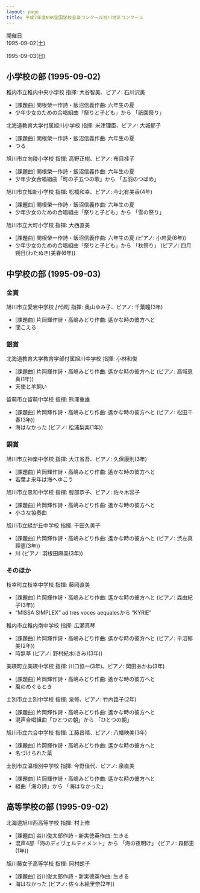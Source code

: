 ```yaml
---
layout: page
title: 平成7年度NHK全国学校音楽コンクール旭川地区コンクール
---
```

開催日  
1995-09-02(土)

1995-09-03(日)

小学校の部 (1995-09-02)
-----------------------

<span class="choir-name">稚内市立稚内中央小学校</span>
指揮: 大谷智美、ピアノ: 石川沢美

-   \[課題曲\] 関根榮一作詩・飯沼信義作曲: 六年生の夏
-   少年少女のための合唱組曲「祭りと子ども」から 「祇園祭り」

<span class="choir-name">北海道教育大学付属旭川小学校</span>
指揮: 米津理臣、ピアノ: 大城郁子

-   \[課題曲\] 関根榮一作詩・飯沼信義作曲: 六年生の夏
-   つる

<span class="choir-name">旭川市立向陵小学校</span>
指揮: 高野正樹、ピアノ: 布目桂子

-   \[課題曲\] 関根榮一作詩・飯沼信義作曲: 六年生の夏
-   少年少女合唱組曲「町の子五つの歌」から 「五羽のつばめ」

<span class="choir-name">旭川市立知新小学校</span>
指揮: 松橋和幸、ピアノ: 今北有美香(4年)

-   \[課題曲\] 関根榮一作詩・飯沼信義作曲: 六年生の夏
-   少年少女のための合唱組曲「祭りと子ども」から 「雪の祭り」

<span class="choir-name">旭川市立大町小学校</span>
指揮: 大西直美

-   \[課題曲\] 関根榮一作詩・飯沼信義作曲: 六年生の夏 (ピアノ: 小岩愛(6年))
-   少年少女のための合唱組曲「祭りと子ども」から 「秋祭り」 (ピアノ: 四月朔日(わたぬき)美春(6年))

中学校の部 (1995-09-03)
-----------------------

### 金賞

<span class="choir-name">旭川市立愛宕中学校</span> *\[代表\]*
指揮: 奥山ゆみ子、ピアノ: 千葉瞳(3年)

-   \[課題曲\] 片岡輝作詩・高嶋みどり作曲: 遙かな時の彼方へと
-   聞こえる

### 銀賞

<span class="choir-name">北海道教育大学教育学部付属旭川中学校</span>
指揮: 小林和俊

-   \[課題曲\] 片岡輝作詩・高嶋みどり作曲: 遙かな時の彼方へと (ピアノ: 高城恵真(1年))
-   天使と羊飼い

<span class="choir-name">留萌市立留萌中学校</span>
指揮: 熊澤重雄

-   \[課題曲\] 片岡輝作詩・高嶋みどり作曲: 遙かな時の彼方へと (ピアノ: 松田千春(3年))
-   海はなかった (ピアノ: 松浦梨楽(1年))

### 銅賞

<span class="choir-name">旭川市立神楽中学校</span>
指揮: 大江省吾、ピアノ: 久保康則(3年)

-   \[課題曲\] 片岡輝作詩・高嶋みどり作曲: 遙かな時の彼方へと
-   若葉よ来年は海へゆこう

<span class="choir-name">旭川市立忠和中学校</span>
指揮: 輕部恭子、ピアノ: 佐々木容子

-   \[課題曲\] 片岡輝作詩・高嶋みどり作曲: 遙かな時の彼方へと
-   小さな協奏曲

<span class="choir-name">旭川市立緑が丘中学校</span>
指揮: 千田久美子

-   \[課題曲\] 片岡輝作詩・高嶋みどり作曲: 遙かな時の彼方へと (ピアノ: 渋左真理恵(3年))
-   川 (ピアノ: 羽根田麻美(3年))

### そのほか

<span class="choir-name">枝幸町立枝幸中学校</span>
指揮: 藤岡直美

-   \[課題曲\] 片岡輝作詩・高嶋みどり作曲: 遙かな時の彼方へと (ピアノ: 森由紀子(3年))
-   “MISSA SIMPLEX” ad tres voces aequalesから “KYRIE”

<span class="choir-name">稚内市立稚内南中学校</span>
指揮: 広瀬真琴

-   \[課題曲\] 片岡輝作詩・高嶋みどり作曲: 遙かな時の彼方へと (ピアノ: 平沼郁美(2年))
-   時無草 (ピアノ: 野村紀水(きみ)(3年))

<span class="choir-name">美瑛町立美瑛中学校</span>
指揮: 川口協一(3年)、ピアノ: 岡田あかね(3年)

-   \[課題曲\] 片岡輝作詩・高嶋みどり作曲: 遙かな時の彼方へと
-   風のめぐるとき

<span class="choir-name">士別市立士別中学校</span>
指揮: 泉修、ピアノ: 竹内路子(2年)

-   \[課題曲\] 片岡輝作詩・高嶋みどり作曲: 遙かな時の彼方へと
-   混声合唱組曲「ひとつの朝」から 「ひとつの朝」

<span class="choir-name">旭川市立六合中学校</span>
指揮: 工藤昌晴、ピアノ: 八幡映美(3年)

-   \[課題曲\] 片岡輝作詩・高嶋みどり作曲: 遙かな時の彼方へと
-   名づけられた葉

<span class="choir-name">士別市立温根別中学校</span>
指揮: 今野佳代、ピアノ: 泉直美

-   \[課題曲\] 片岡輝作詩・高嶋みどり作曲: 遙かな時の彼方へと
-   組曲「海の詩」から 「海はなかった」

高等学校の部 (1995-09-02)
-------------------------

<span class="choir-name">北海道旭川西高等学校</span>
指揮: 村上修

-   \[課題曲\] 谷川俊太郎作詩・新実徳英作曲: 生きる
-   混声4部「海のディヴェルティメント」から 「海の夜明け」 (ピアノ: 森郁恵(1年))

<span class="choir-name">旭川藤女子高等学校</span>
指揮: 岡村朗子

-   \[課題曲\] 谷川俊太郎作詩・新実徳英作曲: 生きる
-   海はなかった (ピアノ: 佐々木絵里奈(2年))
